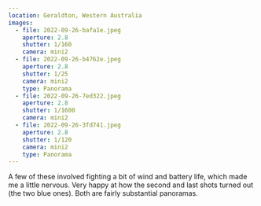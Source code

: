 ```yaml
---
location: Geraldton, Western Australia
images:
  - file: 2022-09-26-bafa1e.jpeg
    aperture: 2.8
    shutter: 1/160
    camera: mini2
  - file: 2022-09-26-b4762e.jpeg
    aperture: 2.8
    shutter: 1/25
    camera: mini2
    type: Panorama
  - file: 2022-09-26-7ed322.jpeg
    aperture: 2.8
    shutter: 1/1600
    camera: mini2
  - file: 2022-09-26-3fd741.jpeg
    aperture: 2.8
    shutter: 1/120
    camera: mini2
    type: Panorama
---
```


A few of these involved fighting a bit of wind and battery life, which made me a little nervous. Very happy at how the second and last shots turned out (the two blue ones). Both are fairly substantial panoramas.
